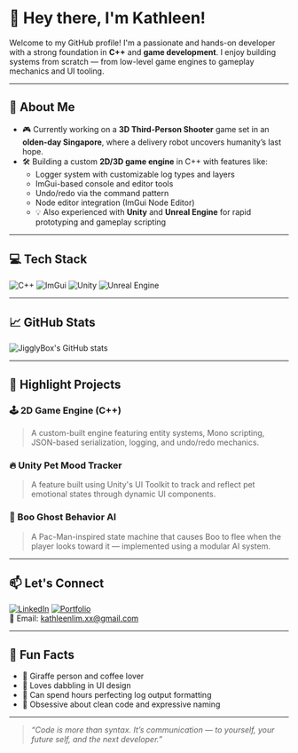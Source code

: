 # 👋 Hey there, I'm Kathleen!

Welcome to my GitHub profile! I'm a passionate and hands-on developer with a strong foundation in **C++** and **game development**. I enjoy building systems from scratch — from low-level game engines to gameplay mechanics and UI tooling.

---

## 🚀 About Me

- 🎮 Currently working on a **3D Third-Person Shooter** game set in an **olden-day Singapore**, where a delivery robot uncovers humanity’s last hope.
- 🛠️ Building a custom **2D/3D game engine** in C++ with features like:
  - Logger system with customizable log types and layers
  - ImGui-based console and editor tools
  - Undo/redo via the command pattern
  - Node editor integration (ImGui Node Editor)
  - 💡 Also experienced with **Unity** and **Unreal Engine** for rapid prototyping and gameplay scripting

---

## 💻 Tech Stack

![C++](https://img.shields.io/badge/C++-00599C?style=flat&logo=cplusplus&logoColor=white)
![ImGui](https://img.shields.io/badge/ImGui-000000?style=flat&logo=github&logoColor=white)
![Unity](https://img.shields.io/badge/Unity-100000?style=flat&logo=unity&logoColor=white)
![Unreal Engine](https://img.shields.io/badge/Unreal-313131?style=flat&logo=unrealengine&logoColor=white)

---

## 📈 GitHub Stats

![JigglyBox's GitHub stats](https://github-readme-stats.vercel.app/api?username=JigglyBox&show_icons=true&theme=tokyonight)

---

## 🧩 Highlight Projects

### 🕹️ 2D Game Engine (C++)
> A custom-built engine featuring entity systems, Mono scripting, JSON-based serialization, logging, and undo/redo mechanics.

### 🔥 Unity Pet Mood Tracker
> A feature built using Unity's UI Toolkit to track and reflect pet emotional states through dynamic UI components.

### 👻 Boo Ghost Behavior AI
> A Pac-Man-inspired state machine that causes Boo to flee when the player looks toward it — implemented using a modular AI system.

---

## 📫 Let's Connect

[![LinkedIn](https://img.shields.io/badge/LinkedIn-0077B5?style=flat&logo=linkedin&logoColor=white)](https://www.linkedin.com/in/kathleenlxx/)
[![Portfolio](https://img.shields.io/badge/Portfolio-000000?style=flat&logo=githubpages&logoColor=white)](https://withkathleen.com)  
📧 Email: [kathleenlim.xx@gmail.com](mailto:kathleenlim.xx@gmail.com)

---

## 🔖 Fun Facts

- 🦒 Giraffe person and coffee lover
- 🎨 Loves dabbling in UI design
- 🧩 Can spend hours perfecting log output formatting
- 🧼 Obsessive about clean code and expressive naming

---

> *“Code is more than syntax. It’s communication — to yourself, your future self, and the next developer.”*

